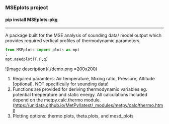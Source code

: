### MSEplots project
#### pip install MSEplots-pkg
------
A package built for the MSE analysis of sounding data/ model output which provides required vertical profiles of thermodynamic parameters.

```python
from MSEplots import plots as mpt
:
mpt.msedplot(T,P,q)
```
![Image description](./demo.png =200x200)

1. Required paramters: Air temperature, Mixing ratio, Pressure, Altitude [optional]. NOT specifically for sounding data!
2. Functions are provided for deriving thermodynamic variables eg. potential tmeperature and static energy. All calculations included depend on the metpy.calc.thermo module.
(https://unidata.github.io/MetPy/latest/_modules/metpy/calc/thermo.html)
3. Plotting options: thermo.plots, theta.plots, and mesd_plots
